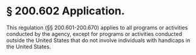 # § 200.602   Application.

This regulation (§§ 200.601-200.670) applies to all programs or activities conducted by the agency, except for programs or activities conducted outside the United States that do not involve individuals with handicaps in the United States.




